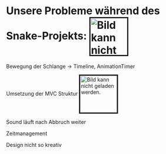 <h1> Unsere Probleme während des Snake-Projekts:   
<img src="https://cdn-icons-png.flaticon.com/512/150/150409.png" height="100" width="100" alt="Bild kann nicht geladen werden." border="3" align="center"></h1>





<p> Bewegung der Schlange -> Timeline, AnimationTimer </p> 
<p> Umsetzung der MVC Struktur  <img src="https://miro.medium.com/max/884/1*yrAnC64Mq_7DuhRQWkbUmQ.png" height="100" width="100" alt="Bild kann nicht geladen werden." border="3" align="center"></h1>
 </p> 
<p> Sound läuft nach Abbruch weiter</p> 
<p> Zeitmanagement</p> 
<p> Design nicht so kreativ </p> 

